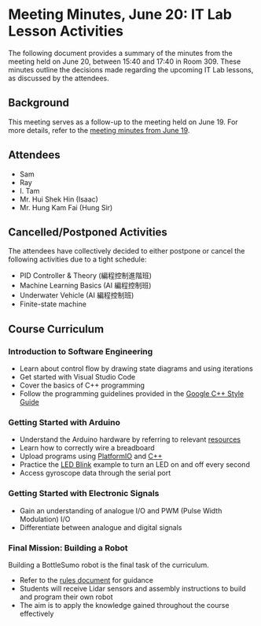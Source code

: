 # Meeting Minutes, June 20: IT Lab Lesson Activities

The following document provides a summary of the minutes from the meeting held on June 20, between 15:40 and 17:40 in Room 309. These minutes outline the decisions made regarding the upcoming IT Lab lessons, as discussed by the attendees.

## Background
This meeting serves as a follow-up to the meeting held on June 19. For more details, refer to the [meeting minutes from June 19](https://harukawinter.github.io/unorganised-notes/jun19_meeting_%E6%9A%91%E6%9C%9F%E6%B4%BB%E5%8B%95/jun19_meeting_%E6%9A%91%E6%9C%9F%E6%B4%BB%E5%8B%95).

## Attendees
- Sam
- Ray
- I. Tam
- Mr. Hui Shek Hin (Isaac)
- Mr. Hung Kam Fai (Hung Sir)

## Cancelled/Postponed Activities
The attendees have collectively decided to either postpone or cancel the following activities due to a tight schedule:
- PID Controller & Theory (編程控制進階班)
- Machine Learning Basics (AI 編程控制班)
- Underwater Vehicle (AI 編程控制班)
- Finite-state machine

## Course Curriculum

### Introduction to Software Engineering
- Learn about control flow by drawing state diagrams and using iterations
- Get started with Visual Studio Code
- Cover the basics of C++ programming
- Follow the programming guidelines provided in the [Google C++ Style Guide](https://google.github.io/styleguide/cppguide.html)

### Getting Started with Arduino
- Understand the Arduino hardware by referring to relevant [resources]((https://circuitdigest.com/article/everything-you-need-to-know-about-arduino-uno-board-hardware))
- Learn how to correctly wire a breadboard
- Upload programs using [PlatformIO](https://platformio.org/) and [C++](https://github.com/adrianchong518/Mini-Robocon-2018/blob/master/auto-control/src/sample.cpp)
- Practice the [LED Blink](https://docs.arduino.cc/built-in-examples/basics/Blink) example to turn an LED on and off every second
- Access gyroscope data through the serial port

### Getting Started with Electronic Signals
- Gain an understanding of analogue I/O and PWM (Pulse Width Modulation) I/O
- Differentiate between analogue and digital signals

### Final Mission: Building a Robot
Building a BottleSumo robot is the final task of the curriculum.
- Refer to the [rules document](https://www.robofest.net/images/2223/BottleSumo2023v22_Final.pdf) for guidance
- Students will receive Lidar sensors and assembly instructions to build and program their own robot
- The aim is to apply the knowledge gained throughout the course effectively

